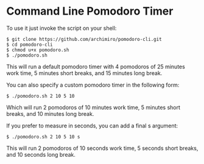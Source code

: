 # Command Line Pomodoro Timer

To use it just invoke the script on your shell:

    $ git clone https://github.com/archimiro/pomodoro-cli.git
    $ cd pomodoro-cli
    $ chmod u+x pomodoro.sh
    $ ./pomodoro.sh

This will run a default pomodoro timer with 4 pomodoros of 25 minutes work time, 5 minutes short breaks, and 15 minutes long break.

You can also specify a custom pomodoro timer in the following form:

    $ ./pomodoro.sh 2 10 5 10

Which will run 2 pomodoros of 10 minutes work time, 5 minutes short breaks, and 10 minutes long break.

If you prefer to measure in seconds, you can add a final s argument:

    $ ./pomodoro.sh 2 10 5 10 s

This will run 2 pomodoros of 10 seconds work time, 5 seconds short breaks, and 10 seconds long break.
